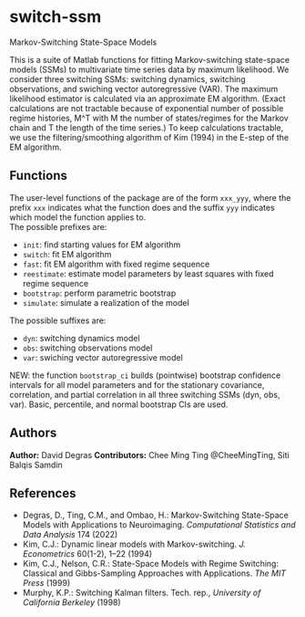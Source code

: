 # switch-ssm
Markov-Switching State-Space Models

This is a suite of Matlab functions for fitting Markov-switching state-space models (SSMs) to multivariate time series data by maximum likelihood. We consider three switching SSMs: switching dynamics, switching observations, and swiching vector autoregressive (VAR). The maximum likelihood estimator is calculated via an approximate EM algorithm. (Exact calculations are not tractable because of exponential number of possible regime histories, M^T with M the number of states/regimes for the Markov chain and T the length of the time series.) To keep calculations tractable, we use the filtering/smoothing algorithm of Kim (1994) in the E-step of the EM algorithm.

## Functions
The user-level functions of the package are of the form `xxx_yyy`, where the prefix `xxx` indicates what the function does and the suffix `yyy` indicates which model the function applies to.  
The possible prefixes are: 
- `init`: find starting values for EM algorithm
- `switch`: fit EM algorithm
- `fast`: fit EM algorithm with fixed regime sequence
- `reestimate`: estimate model parameters by least squares with fixed regime sequence
- `bootstrap`: perform parametric bootstrap   
- `simulate`: simulate a realization of the model      

The possible suffixes are:   
- `dyn`: switching dynamics model
- `obs`: switching observations model 
- `var`: swiching vector autoregressive model

NEW: the function `bootstrap_ci` builds (pointwise) bootstrap confidence intervals for all model parameters and for the stationary covariance, correlation, and partial correlation in all three switching SSMs (dyn, obs, var). Basic, percentile, and normal bootstrap CIs are used. 

## Authors
**Author:** David Degras
**Contributors:** Chee Ming Ting @CheeMingTing, Siti Balqis Samdin

## References
- Degras, D., Ting, C.M., and Ombao, H.: Markov-Switching State-Space Models with Applications to Neuroimaging. _Computational Statistics and Data Analysis_ 174 (2022)
- Kim, C.J.: Dynamic linear models with Markov-switching. _J. Econometrics_ 60(1-2), 1–22 (1994)
- Kim, C.J., Nelson, C.R.: State-Space Models with Regime Switching: Classical and Gibbs-Sampling Approaches with Applications. _The MIT Press_ (1999)
- Murphy, K.P.: Switching Kalman filters. Tech. rep., _University of California Berkeley_ (1998)
